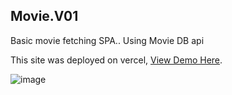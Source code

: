 ## Movie.V01

Basic movie fetching SPA.. Using Movie DB api

This site was deployed on vercel, [View Demo Here](https://movie-v01.vercel.app/). 


![image](https://user-images.githubusercontent.com/59785454/162023480-f26fef83-7989-4663-8eb7-00492ab4219d.png)

